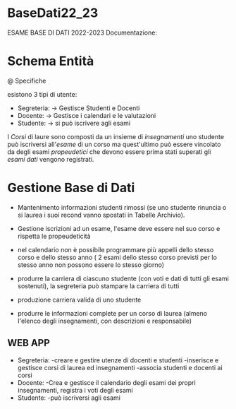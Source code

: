 # BaseDati22_23

ESAME BASE DI DATI 2022-2023
Documentazione:
# Schema Entità
@ Specifiche

esistono 3 tipi di utente:
 - Segreteria:  -> Gestisce Studenti e Docenti
 - Docente:     -> Gestisce i calendari e le valutazioni
 - Studente:    -> si può iscrivere agli esami

I *Corsi* di laure sono composti da un insieme di *insegnamenti*
uno studente può iscriversi all'*esame* di un corso ma quest'ultimo può essere vincolato da degli esami *propeudetici* che devono essere prima stati superati
gli *esami dati* vengono registrati.





# Gestione Base di Dati
- Mantenimento informazioni studenti rimossi  (se uno studente rinuncia o si laurea i suoi recond vanno spostati in Tabelle Archivio).

- Gestione iscrizioni ad un esame, l'esame deve essere nel suo corso e rispetta le propeudeticità

- nel calendario non è possibile programmare più appelli dello stesso corso e dello stesso anno ( 2 esami dello stesso corso previsti per lo stesso anno non possono essere lo stesso giorno)

- produrre la carriera di ciascuno studente (con voti e dati di tutti gli esami sostenuti), la segreteria può stampare la carriera di tutti

- produzione carriera valida di uno studente

- produrre le informazioni complete per un corso di laurea (almeno l'elenco degli insegnamenti, con descrizioni e responsabile)



## WEB APP
- Segreteria:
    -creare e gestire utenze di docenti e studenti
    -inserisce e gestisce corsi di laurea ed insegnamenti
    -associa studenti e docenti ai corsi
- Docente:
    -Crea e gestisce il calendario degli esami dei propri insegnamenti, registra i voti degli esami
- Studente:
    -può iscriversi agli esami

